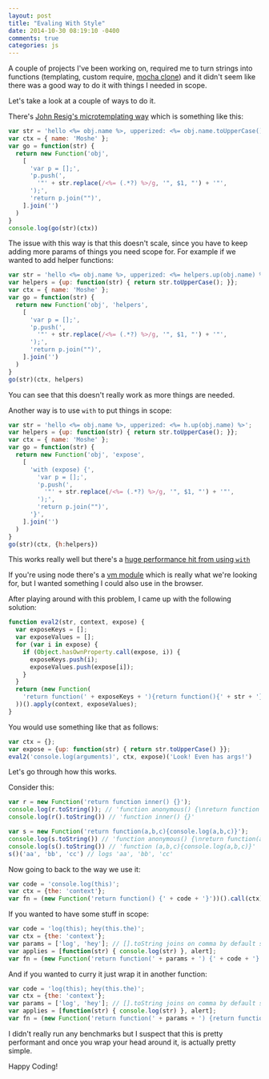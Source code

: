 ```yaml
---
layout: post
title: "Evaling With Style"
date: 2014-10-30 08:19:10 -0400
comments: true
categories: js
---
```


A couple of projects I've been working on, required me to turn strings into functions (templating, custom require, [mocha clone](https://github.com/kolodny/m2)) and it didn't seem like there was a good way to do it with things I needed in scope.

Let's take a look at a couple of ways to do it.

There's [John Resig's microtemplating way](http://ejohn.org/blog/javascript-micro-templating/) which is something like this:

```js
var str = 'hello <%= obj.name %>, upperized: <%= obj.name.toUpperCase() %>';
var ctx = { name: 'Moshe' };
var go = function(str) {
  return new Function('obj',
    [
      'var p = [];',
      'p.push(',
        '"' + str.replace(/<%= (.*?) %>/g, '", $1, "') + '"',
      ');',
      'return p.join("")',
    ].join('')
  )
}
console.log(go(str)(ctx))
```

The issue with this way is that this doesn't scale, since you have to keep adding more params of things you need scope for. For example if we wanted to add helper functions:


```js
var str = 'hello <%= obj.name %>, upperized: <%= helpers.up(obj.name) %>';
var helpers = {up: function(str) { return str.toUpperCase(); }};
var ctx = { name: 'Moshe' };
var go = function(str) {
  return new Function('obj', 'helpers',
    [
      'var p = [];',
      'p.push(',
        '"' + str.replace(/<%= (.*?) %>/g, '", $1, "') + '"',
      ');',
      'return p.join("")',
    ].join('')
  )
}
go(str)(ctx, helpers)
```

You can see that this doesn't really work as more things are needed.

Another way is to use `with` to put things in scope:

```js
var str = 'hello <%= obj.name %>, upperized: <%= h.up(obj.name) %>';
var helpers = {up: function(str) { return str.toUpperCase(); }};
var ctx = { name: 'Moshe' };
var go = function(str) {
  return new Function('obj', 'expose',
    [
      'with (expose) {',
        'var p = [];',
        'p.push(',
          '"' + str.replace(/<%= (.*?) %>/g, '", $1, "') + '"',
        ');',
        'return p.join("")',
      '}',
    ].join('')
  )
}
go(str)(ctx, {h:helpers})
```

This works really well but there's a [huge performance hit from using `with`](http://jsperf.com/with-statement/4)

If you're using node there's a [vm module](http://nodejs.org/api/vm.html) which is really what we're looking for, but I wanted something I could also use in the browser.

After playing around with this problem, I came up with the following solution:

```js
function eval2(str, context, expose) {
  var exposeKeys = [];
  var exposeValues = [];
  for (var i in expose) {
    if (Object.hasOwnProperty.call(expose, i)) {
      exposeKeys.push(i);
      exposeValues.push(expose[i]);
    }
  }
  return (new Function(
    'return function(' + exposeKeys + '){return function(){' + str + '}.bind(this)}'
  ))().apply(context, exposeValues);
}
```

You would use something like that as follows:

```js
var ctx = {};
var expose = {up: function(str) { return str.toUpperCase() }};
eval2('console.log(arguments)', ctx, expose)('Look! Even has args!')
```

Let's go through how this works.

Consider this:

```js
var r = new Function('return function inner() {}');
console.log(r.toString()); // 'function anonymous() {\nreturn function inner() {}\n}'
console.log(r().toString()) // 'function inner() {}'

var s = new Function('return function(a,b,c){console.log(a,b,c)}');
console.log(s.toString()) // 'function anonymous() {\nreturn function(a,b,c){console.log(a,b,c)}\n} '
console.log(s().toString()) // 'function (a,b,c){console.log(a,b,c)}'
s()('aa', 'bb', 'cc') // logs 'aa', 'bb', 'cc'
```

Now going to back to the way we use it:

```js
var code = 'console.log(this)';
var ctx = {the: 'context'};
var fn = (new Function('return function() {' + code + '}'))().call(ctx);
```

If you wanted to have some stuff in scope:

```js
var code = 'log(this); hey(this.the)';
var ctx = {the: 'context'};
var params = ['log', 'hey']; // [].toString joins on comma by default so it just works
var applies = [function(str) { console.log(str) }, alert];
var fn = (new Function('return function(' + params + ') {' + code + '}'))().apply(ctx, applies);
```

And if you wanted to curry it just wrap it in another function:

```js
var code = 'log(this); hey(this.the)';
var ctx = {the: 'context'};
var params = ['log', 'hey']; // [].toString joins on comma by default so it just works
var applies = [function(str) { console.log(str) }, alert];
var fn = (new Function('return function(' + params + ') {return function(){' + code + '}.bind(this)}'))().apply(ctx, applies);
```

I didn't really run any benchmarks but I suspect that this is pretty performant and once you wrap your head around it, is actually pretty simple.

Happy Coding!
